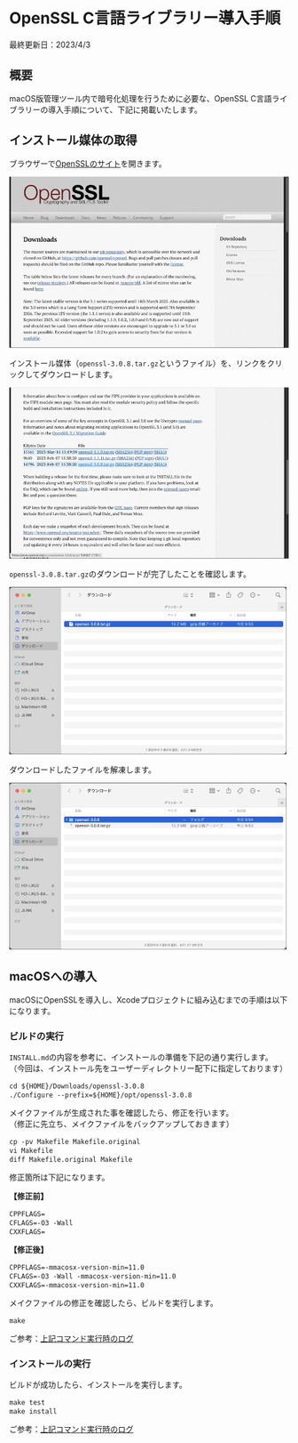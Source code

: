 # OpenSSL C言語ライブラリー導入手順

最終更新日：2023/4/3

## 概要

macOS版管理ツール内で暗号化処理を行うために必要な、OpenSSL C言語ライブラリーの導入手順について、下記に掲載いたします。

## インストール媒体の取得

ブラウザーで[OpenSSLのサイト](https://www.openssl.org/source/)を開きます。

<img src="assets09/0001.jpg" width="600">

インストール媒体（`openssl-3.0.8.tar.gz`というファイル）を、リンクをクリックしてダウンロードします。

<img src="assets09/0002.jpg" width="600">

`openssl-3.0.8.tar.gz`のダウンロードが完了したことを確認します。

<img src="assets09/0003.jpg" width="500">

ダウンロードしたファイルを解凍します。

<img src="assets09/0004.jpg" width="500">

## macOSへの導入

macOSにOpenSSLを導入し、Xcodeプロジェクトに組み込むまでの手順は以下になります。

### ビルドの実行

`INSTALL.md`の内容を参考に、インストールの準備を下記の通り実行します。<br>
（今回は、インストール先をユーザーディレクトリー配下に指定しております）

```
cd ${HOME}/Downloads/openssl-3.0.8
./Configure --prefix=${HOME}/opt/openssl-3.0.8
```

メイクファイルが生成された事を確認したら、修正を行います。<br>
（修正に先立ち、メイクファイルをバックアップしておきます）

```
cp -pv Makefile Makefile.original
vi Makefile
diff Makefile.original Makefile
```

修正箇所は下記になります。

<b>【修正前】</b>
```
CPPFLAGS=
CFLAGS=-O3 -Wall
CXXFLAGS=
```

<b>【修正後】</b>
```
CPPFLAGS=-mmacosx-version-min=11.0
CFLAGS=-O3 -Wall -mmacosx-version-min=11.0
CXXFLAGS=-mmacosx-version-min=11.0
```

メイクファイルの修正を確認したら、ビルドを実行します。

```
make
```

ご参考：[上記コマンド実行時のログ](assets09/OpenSSL3.0.8_Build.log)

### インストールの実行

ビルドが成功したら、インストールを実行します。

```
make test
make install
```

ご参考：[上記コマンド実行時のログ](assets09/OpenSSL3.0.8_Install.log)
